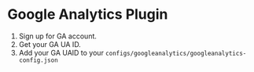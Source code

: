 # Google Analytics Plugin

1) Sign up for GA account.
2) Get your GA UA ID.
3) Add your GA UAID to your `configs/googleanalytics/googleanalytics-config.json`